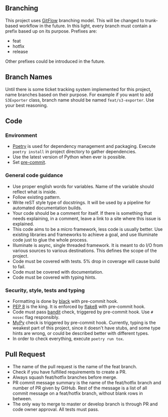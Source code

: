 ## Branching
This project uses [GitFlow](https://www.atlassian.com/git/tutorials/comparing-workflows/gitflow-workflow)
branching model. This will be changed to trunk-based workflow in the future.
In this light, every branch must contain a prefix based up on its purpose.
Prefixes are:
- feat
- hotfix
- release

Other prefixes could be introduced in the future.

## Branch Names
Until there is some ticket tracking system implemented for this project, name
branches based on their purpose. For example if you want to add `S3Exporter`
class, branch name should be named `feat/s3-exporter`. Use your best reasoning.

## Code
### Environment
- [Poetry](https://python-poetry.org/) is used for dependency management and
packaging. Execute `poetry install` in project directory to gather
dependencies.
- Use the latest version of Python when ever is possible.
- Set [pre-commit](https://pre-commit.com/).
### General code guidance
- Use proper english words for variables. Name of the variable should reflect
what is inside.
- Follow existing pattern.
- Write reST style type of docstrings. It will be used by a pipeline for
automated documentation builds.
- Your code should be a comment for itself. If there is something that needs
explaining, in a comment, leave a link to a site where this issue is explained.
- This code aims to be a micro framework, less code is usually better. Use
existing libraries and frameworks to achieve a goal, and use Illuminate code
just to glue the whole process.
- Illuminate is async, single threaded framework. It is meant to do I/O from
various sources to various destinations. This defines the scope of the project.
- Code must be covered with tests. 5% drop in coverage will cause build to
fail.
- Code must be covered with documentation.
- Code must be covered with typing hints.
### Security, style, tests and typing
- Formatting is done by [black](https://black.readthedocs.io/en/stable/) with
pre-commit hook.
- [PEP 8](https://peps.python.org/pep-0008/) is the king. It is enforced by
[flake8](https://flake8.pycqa.org/en/latest/) with pre-commit hook.
- Code must pass [bandit](https://bandit.readthedocs.io/en/latest/) check,
triggered by pre-commit hook. Use `# nosec` flag responsibly.
- [MyPy](http://mypy-lang.org/) check is triggered by pre-commit hook.
Currently, typing is the weakest part of this project, since it doesn't have
stubs, and some type hints are wrong, or could be described better with
different types.
- In order to check everything, execute `poetry run tox`.
## Pull Request
- The name of the pull request is the name of the feat branch.
- Check if you have fulfilled requirements to create a PR.
- Always squash feat/hotfix branches before merge.
- PR commit message summary is the name of the feat/hotfix branch and number of
PR given by GitHub. Rest of the message is a list of all commit message on a
feat/hotfix branch, without blank rows in between.
- The only way to merge to master or develop branch is through PR and code
owner approval. All tests must pass.
